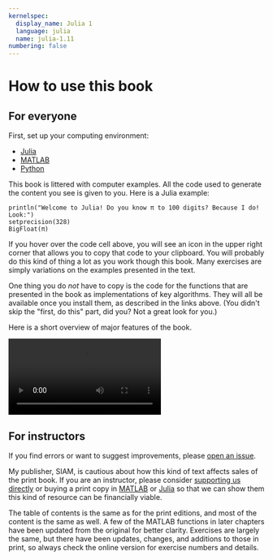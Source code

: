 ```yaml
---
kernelspec:
  display_name: Julia 1
  language: julia
  name: julia-1.11
numbering: false
---
```

# How to use this book

## For everyone

First, set up your computing environment:

- [Julia](#section-setup-julia)
- [MATLAB](#section-setup-matlab)
- [Python](#section-setup-python)

This book is littered with computer examples. All the code used to generate the content you see is given to you. Here is a Julia example:

```{code-cell}
println("Welcome to Julia! Do you know π to 100 digits? Because I do! Look:")
setprecision(328)
BigFloat(π)
```

If you hover over the code cell above, you will see an icon in the upper right corner that allows you to copy that code to your clipboard. You will probably do this kind of thing a lot as you work though this book. Many exercises are simply variations on the examples presented in the text.

One thing you do *not* have to copy is the code for the functions that are presented in the book as implementations of key algorithms. They will all be available once you install them, as described in the links above. (You didn't skip the "first, do this" part, did you? Not a great look for you.)

Here is a short overview of major features of the book.

![usage video](_static/FNC-usage.mp4)

## For instructors

If you find errors or want to suggest improvements, please [open an issue](https://github.com/fncbook/fnc/issues/new/choose).

My publisher, SIAM, is cautious about how this kind of text affects sales of the print book. If you are an instructor, please consider [supporting us directly](https://buymeacoffee.com/tobydriscoll) or buying a print copy in [MATLAB](https://epubs.siam.org/doi/10.1137/1.9781611975086) or [Julia](https://epubs.siam.org/doi/10.1137/1.9781611977011) so that we can show them this kind of resource can be financially viable.

The table of contents is the same as for the print editions, and most of the content is the same as well. A few of the MATLAB functions in later chapters have been updated from the original for better clarity. Exercises are largely the same, but there have been updates, changes, and additions to those in print, so always check the online version for exercise numbers and details.
